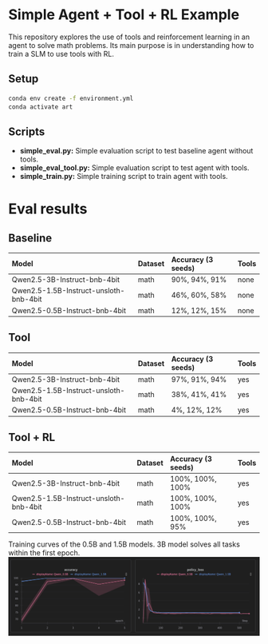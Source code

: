 # Simple Agent + Tool + RL Example

This repository explores the use of tools and reinforcement learning in an agent to solve math problems.
Its main purpose is in understanding how to train a SLM to use tools with RL.  

## Setup

```bash
conda env create -f environment.yml
conda activate art
```

## Scripts

- **simple_eval.py:** Simple evaluation script to test baseline agent  without tools.
- **simple_eval_tool.py:** Simple evaluation script to test agent with tools.
- **simple_train.py:** Simple training script to train agent with tools.



# Eval results 

## Baseline

| Model                          | Dataset | Accuracy (3 seeds)| Tools |
| :----------------------------- | :------ | :------- | :---- |
| Qwen2.5-3B-Instruct-bnb-4bit | math    |  90%, 94%, 91%      | none  |
| Qwen2.5-1.5B-Instruct-unsloth-bnb-4bit | math    |  46%, 60%, 58%       | none  |
| Qwen2.5-0.5B-Instruct-bnb-4bit | math    |  12%, 12%, 15%      | none  |


## Tool

| Model                          | Dataset | Accuracy (3 seeds)| Tools |
| :----------------------------- | :------ | :------- | :---- |
| Qwen2.5-3B-Instruct-bnb-4bit | math    |  97%, 91%, 94%      | yes |
| Qwen2.5-1.5B-Instruct-unsloth-bnb-4bit | math    |  38%, 41%, 41%      | yes |
| Qwen2.5-0.5B-Instruct-bnb-4bit | math    |  4%, 12%, 12%      | yes |

## Tool + RL

| Model                          | Dataset | Accuracy (3 seeds)| Tools |
| :----------------------------- | :------ | :------- | :---- |
| Qwen2.5-3B-Instruct-bnb-4bit | math    |  100%, 100%, 100%      | yes |
| Qwen2.5-1.5B-Instruct-unsloth-bnb-4bit | math    |  100%, 100%, 100%      | yes |
| Qwen2.5-0.5B-Instruct-bnb-4bit | math    |  100%, 100%, 95%      | yes |

Training curves of the 0.5B and 1.5B models. 3B model solves all tasks within the first epoch.
![trainig_curve](graph.png)